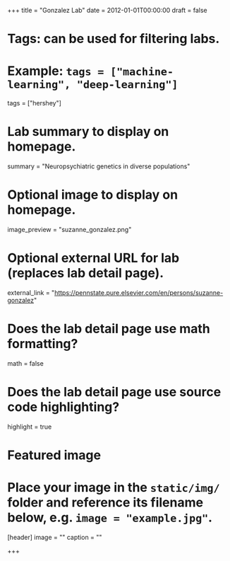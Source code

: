 +++
title = "Gonzalez Lab"
date = 2012-01-01T00:00:00
draft = false

# Tags: can be used for filtering labs.
# Example: `tags = ["machine-learning", "deep-learning"]`
tags = ["hershey"]

# Lab summary to display on homepage.
summary = "Neuropsychiatric genetics in diverse populations"

# Optional image to display on homepage.
image_preview = "suzanne_gonzalez.png"

# Optional external URL for lab (replaces lab detail page).
external_link = "https://pennstate.pure.elsevier.com/en/persons/suzanne-gonzalez"

# Does the lab detail page use math formatting?
math = false

# Does the lab detail page use source code highlighting?
highlight = true

# Featured image
# Place your image in the `static/img/` folder and reference its filename below, e.g. `image = "example.jpg"`.
[header]
image = ""
caption = ""

+++
